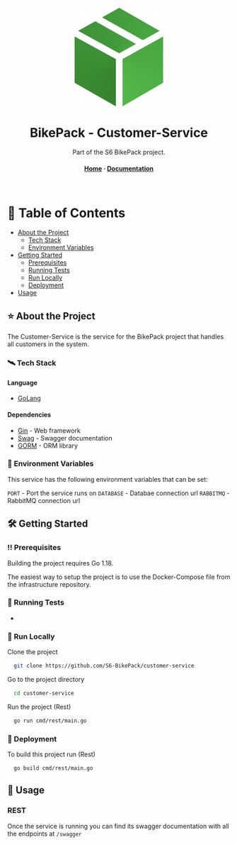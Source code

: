 <div align="center">
  <a href="https://github.com/S6-BikePack">
    <img src="assets/logo.png" alt="logo" width="200" height="auto" />
  </a>
  <h1>BikePack - Customer-Service</h1>

  <p>
    Part of the S6 BikePack project.
  </p>


<!-- Badges -->
<p>

</p>

<h4>
    <a href="https://github.com/S6-BikePack">Home</a>
  <span> · </span>
    <a href="https://github.com/S6-BikePack/customer-service#-about-the-project">Documentation</a>
  </h4>
</div>

<br />

<!-- Table of Contents -->
# 📓 Table of Contents

- [About the Project](#-about-the-project)
    * [Tech Stack](#%EF%B8%8F-tech-stack)
    * [Environment Variables](#-environment-variables)
- [Getting Started](%EF%B8%8F-getting-started)
    * [Prerequisites](%EF%B8%8F-prerequisites)
    * [Running Tests](#-running-tests)
    * [Run Locally](#-run-locally)
    * [Deployment](#-deployment)
- [Usage](#-usage)



<!-- About the Project -->
## ⭐ About the Project

The Customer-Service is the service for the BikePack project that handles all customers in the system.


<!-- TechStack -->
### 🛰️ Tech Stack
#### Language
  <ul>
    <li><a href="https://go.dev/">GoLang</a></li>
</ul>

#### Dependencies
  <ul>
    <li><a href="https://github.com/gin-gonic/gin">Gin</a><span> - Web framework</span></li>
    <li><a href="https://github.com/swaggo/swag">Swag</a><span> - Swagger documentation</span></li>
    <li><a href="https://gorm.io/index.html">GORM</a><span> - ORM library</span></li>
  </ul>

<!-- Env Variables -->
### 🔑 Environment Variables

This service has the following environment variables that can be set:

`PORT` - Port the service runs on
`DATABASE` - Databae connection url
`RABBITMQ` - RabbitMQ connection url

<!-- Getting Started -->
## 	🛠️ Getting Started

<!-- Prerequisites -->
### ‼️ Prerequisites

Building the project requires Go 1.18.

The easiest way to setup the project is to use the Docker-Compose file from the infrastructure repository.

<!-- Running Tests -->
### 🧪 Running Tests

-

<!-- Run Locally -->
### 🏃 Run Locally

Clone the project

```bash
  git clone https://github.com/S6-BikePack/customer-service
```

Go to the project directory

```bash
  cd customer-service
```

Run the project (Rest)

```bash
  go run cmd/rest/main.go
```


<!-- Deployment -->
### 🚀 Deployment

To build this project run (Rest)

```bash
  go build cmd/rest/main.go
```


<!-- Usage -->
## 👀 Usage

### REST
Once the service is running you can find its swagger documentation with all the endpoints at `/swagger`